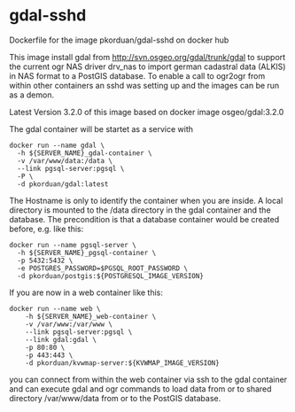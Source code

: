 # gdal-sshd
Dockerfile for the image pkorduan/gdal-sshd on docker hub

This image install gdal from http://svn.osgeo.org/gdal/trunk/gdal to support the current ogr NAS driver drv_nas to import german cadastral data (ALKIS) in NAS format to a PostGIS database.
To enable a call to ogr2ogr from within other containers an sshd was setting up and the images can be run as a demon.

Latest Version 3.2.0 of this image based on docker image osgeo/gdal:3.2.0

The gdal container will be startet as a service with 
```
docker run --name gdal \
  -h ${SERVER_NAME}_gdal-container \
  -v /var/www/data:/data \
  --link pgsql-server:pgsql \
  -P \
  -d pkorduan/gdal:latest
```
The Hostname is only to identify the container when you are inside. A local directory is mounted to the /data directory in the gdal container and the database. The precondition is that a database container would be created before, e.g. like this:
```
docker run --name pgsql-server \
  -h ${SERVER_NAME}_pgsql-container \
  -p 5432:5432 \
  -e POSTGRES_PASSWORD=$PGSQL_ROOT_PASSWORD \
  -d pkorduan/postgis:${POSTGRESQL_IMAGE_VERSION}
```
If you are now in a web container like this:
```
docker run --name web \
    -h ${SERVER_NAME}_web-container \
    -v /var/www:/var/www \
    --link pgsql-server:pgsql \
    --link gdal:gdal \
    -p 80:80 \
    -p 443:443 \
    -d pkorduan/kvwmap-server:${KVWMAP_IMAGE_VERSION}
```
you can connect from within the web container via ssh to the gdal container and can execute gdal and ogr commands to load data from or to shared directory /var/www/data from or to the PostGIS database.
